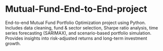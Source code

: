# Mutual-Fund-End-to-End-project
End-to-end Mutual Fund Portfolio Optimization project using Python. Includes data cleaning, fund &amp; sector selection, Sharpe ratio analysis, time series forecasting (SARIMAX), and scenario-based portfolio simulation. Provides insights into risk-adjusted returns and long-term investment growth.
